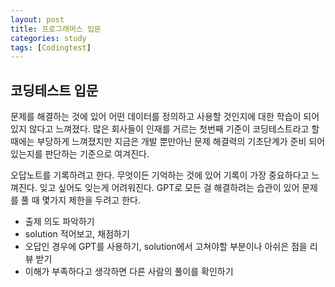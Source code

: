 ```yaml
---
layout: post
title: 프로그래머스 입문
categories: study
tags: [Codingtest]
---
```


## 코딩테스트 입문

문제를 해결하는 것에 있어 어떤 데이터를 정의하고 사용할 것인지에 대한 학습이 되어있지 않다고 느껴졌다.
많은 회사들이 인재를 거르는 첫번째 기준이 코딩테스트라고 할 때에는 부당하게 느껴졌지만
지금은 개발 뿐만아닌 문제 해결력의 기초단계가 준비 되어있는지를 판단하는 기준으로 여겨진다.

오답노트를 기록하려고 한다.
무엇이든 기억하는 것에 있어 기록이 가장 중요하다고 느껴진다. 잊고 싶어도 잊는게 어려워진다.
GPT로 모든 걸 해결하려는 습관이 있어 문제를 풀 때 몇가지 제한을 두려고 한다.

- 출제 의도 파악하기
- solution 적어보고, 채점하기
- 오답인 경우에 GPT를 사용하기, solution에서 고쳐야할 부분이나 아쉬은 점을 리뷰 받기
- 이해가 부족하다고 생각하면 다른 사람의 풀이를 확인하기
